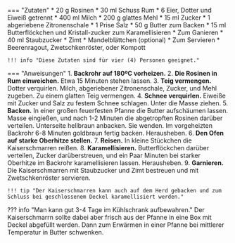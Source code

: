 === "Zutaten"
    * 20 g Rosinen
    * 30 ml Schuss Rum
    * 6 Eier, Dotter und Eiweiß getrennt
    * 400 ml Milch
    * 200 g glattes Mehl
    * 15 ml Zucker
    * 1 abgeriebene Zitronenschale
    * 1 Prise Salz
    * 50 g Butter zum Backen
    * 15 ml Butterflöckchen und Kristall-zucker zum Karamellisieren
    * Zum Ganieren
        * 40 ml Staubzucker
        * Zimt
        * Mandelblättchen (optional)
    * Zum Servieren
        * Beerenragout, Zwetschkenröster, oder Kompott

    !!! info "Diese Zutaten sind für vier (4) Personen geeignet."

=== "Anweisungen"
    1. **Backrohr auf 180ºC vorheizen.**
    2. **Die Rosinen in Rum einweichen.** Etwa 15 Minuten stehen lassen.
    3. **Teig vermengen.** Dotter verquirlen. Milch, abgeriebener Zitronenschale, Zucker, und Mehl zugeben. Zu einem glatten Teig vermengen.
    4. **Schnee verquirlen.** Eiweiße mit Zucker und Salz zu festem Schnee schlagen. Unter die Masse ziehen.
    5. **Backen.** In einer großen feuerfesten Pfanne die Butter aufschäumen lassen. Masse eingießen, und nach 1-2 Minuten die abgetropften Rosinen darüber verteilen. Unterseite hellbraun anbacken. Sie wenden. Im vorgeheizten Backrohr 6-8 Minuten goldbraun fertig backen. Herausheben.
    6. **Den Ofen auf starke Oberhitze stellen.**
    7. **Reisen.** In kleine Stückchen die Kaiserschmarren reißen.
    8. **Karamellisieren.** Butterflöckchen darüber verteilen, Zucker darüberstreuen, und ein Paar Minuten bei starker Oberhitze im Backrohr karamellisieren lassen. Herausheben.
    9. **Garnieren.** Die Kaiserschmarren mit Staubzucker und Zimt bestreuen und mit Zwetschkenröster servieren.

    !!! tip "Der Kaiserschmarren kann auch auf dem Herd gebacken und zum Schluss bei geschlossenem Deckel karamellisiert werden."

??? info "Man kann gut 3-4 Tage im Kühlschrank aufbewahren."
    Der Kaiserschmarrn sollte dabei aber frisch aus der Pfanne in eine Box mit Deckel abgefüllt werden. Dann zum Erwärmen in einer Pfanne bei mittlerer Temperatur in Butter schwenken.

[^gutekueche_omas]:
    ["Omas Kaiserschmarren."](https://www.gutekueche.at/omas-kaiserschmarren-rezept-4327)
    *Gute Kueche.*
    25 Februar 2015.
[^wagner]:
    Wagner, Renate.
    ["Kaiserschmarren."](https://www.austria.info/de/aktivitaeten/essen-und-trinken/oesterreichische-kueche/rezepte-aus-oesterreich/kaiserschmarren)
    *austria.info.*
    13 August 2020.
[^gutekueche_wiener]:
    ["Wiener Kaiserschmarrn."](https://www.gutekueche.at/wiener-kaiserschmarrn-rezept-847)
    *Gute Kueche.*
    25 Februar 2015.
